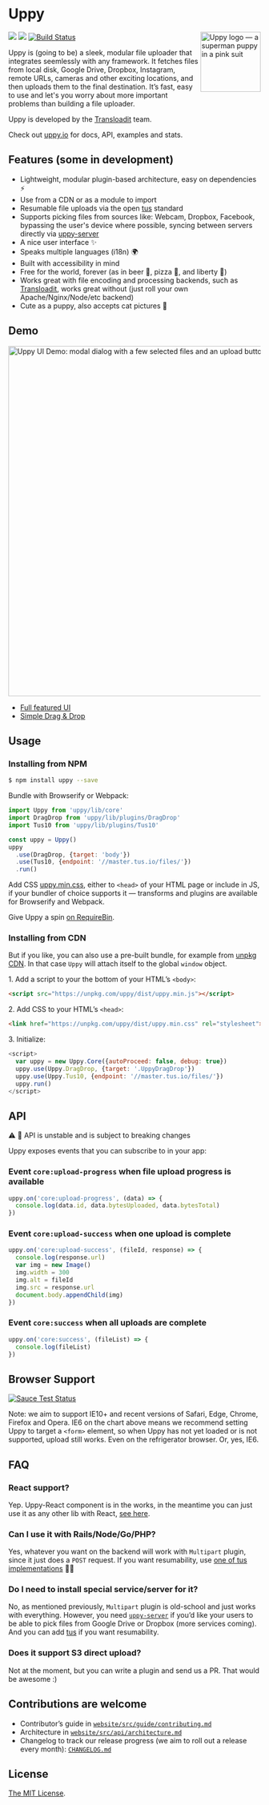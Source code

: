 # Uppy

<img src="http://uppy.io/images/logos/uppy-dog-full.svg" width="120" alt="Uppy logo — a superman puppy in a pink suit" align="right">

<a href="https://www.npmjs.com/package/uppy"><img src="https://img.shields.io/badge/stability-experimental-orange.svg?style=flat-square"></a>
<a href="https://www.npmjs.com/package/uppy"><img src="https://img.shields.io/npm/v/uppy.svg?style=flat-square"></a>
<a href="https://travis-ci.org/transloadit/uppy"><img src="https://img.shields.io/travis/transloadit/uppy/master.svg?style=flat-square" alt="Build Status"></a>

Uppy is (going to be) a sleek, modular file uploader that integrates seemlessly with any framework. It fetches files from local disk, Google Drive, Dropbox, Instagram, remote URLs, cameras and other exciting locations, and then uploads them to the final destination. It’s fast, easy to use and let's you worry about more important problems than building a file uploader.

Uppy is developed by the [Transloadit](https://transloadit.com) team.

Check out [uppy.io](http://uppy.io/) for docs, API, examples and stats.

## Features (some in development)

- Lightweight, modular plugin-based architecture, easy on dependencies :zap:
- Use from a CDN or as a module to import
- Resumable file uploads via the open [tus](http://tus.io/) standard
- Supports picking files from sources like: Webcam, Dropbox, Facebook, bypassing the user's device where possible, syncing between servers directly via [uppy-server](https://github.com/transloadit/uppy-server)
- A nice user interface :sparkles:
- Speaks multiple languages (i18n) :earth_africa:
- Built with accessibility in mind
- Free for the world, forever (as in beer 🍺, pizza 🍕, and liberty 🗽)
- Works great with file encoding and processing backends, such as [Transloadit](http://transloadit.com), works great without (just roll your own Apache/Nginx/Node/etc backend)
- Cute as a puppy, also accepts cat pictures :dog:

## Demo

<img width="700" alt="Uppy UI Demo: modal dialog with a few selected files and an upload button" src="https://github.com/transloadit/uppy/raw/master/uppy-screenshot.jpg">

- [Full featured UI](http://uppy.io/examples/dashboard)
- [Simple Drag & Drop](http://uppy.io/examples/dragdrop)

## Usage

### Installing from NPM

```sh
$ npm install uppy --save
```

Bundle with Browserify or Webpack:

```js
import Uppy from 'uppy/lib/core'
import DragDrop from 'uppy/lib/plugins/DragDrop'
import Tus10 from 'uppy/lib/plugins/Tus10'

const uppy = Uppy()
uppy
  .use(DragDrop, {target: 'body'})
  .use(Tus10, {endpoint: '//master.tus.io/files/'})
  .run()
```

Add CSS [uppy.min.css](https://unpkg.com/uppy/dist/uppy.min.css), either to `<head>` of your HTML page or include in JS, if your bundler of choice supports it — transforms and plugins are available for Browserify and Webpack.

Give Uppy a spin [on RequireBin](http://requirebin.com/?gist=54e076cccc929cc567cb0aba38815105).

### Installing from CDN

But if you like, you can also use a pre-built bundle, for example from [unpkg CDN](https://unpkg.com/uppy/). In that case `Uppy` will attach itself to the global `window` object.

1\. Add a script to your the bottom of your HTML’s `<body>`:

```html
<script src="https://unpkg.com/uppy/dist/uppy.min.js"></script>
```

2\. Add CSS to your HTML’s `<head>`:
```html
<link href="https://unpkg.com/uppy/dist/uppy.min.css" rel="stylesheet">
```

3\. Initialize:

```js
<script>
  var uppy = new Uppy.Core({autoProceed: false, debug: true})
  uppy.use(Uppy.DragDrop, {target: '.UppyDragDrop'})
  uppy.use(Uppy.Tus10, {endpoint: '//master.tus.io/files/'})
  uppy.run()
</script>
```

## API

:warning: :construction: API is unstable and is subject to breaking changes

Uppy exposes events that you can subscribe to in your app:

### Event `core:upload-progress` when file upload progress is available

```js
uppy.on('core:upload-progress', (data) => {
  console.log(data.id, data.bytesUploaded, data.bytesTotal)
})
```

### Event `core:upload-success` when one upload is complete

```js
uppy.on('core:upload-success', (fileId, response) => {
  console.log(response.url)
  var img = new Image()
  img.width = 300
  img.alt = fileId
  img.src = response.url
  document.body.appendChild(img)
})
```

### Event `core:success` when all uploads are complete

```js
uppy.on('core:success', (fileList) => {
  console.log(fileList)
})
```

## Browser Support

<a href="https://saucelabs.com/u/transloadit-uppy">
  <img src="https://saucelabs.com/browser-matrix/transloadit-uppy.svg" alt="Sauce Test Status"/>
</a>

Note: we aim to support IE10+ and recent versions of Safari, Edge, Chrome, Firefox and Opera. IE6 on the chart above means we recommend setting Uppy to target a `<form>` element, so when Uppy has not yet loaded or is not supported, upload still works. Even on the refrigerator browser. Or, yes, IE6.

## FAQ

### React support?

Yep. Uppy-React component is in the works, in the meantime you can just use it as any other lib with React, [see here](https://github.com/transloadit/uppy/tree/uppy-react/src/uppy-react).

### Can I use it with Rails/Node/Go/PHP?

Yes, whatever you want on the backend will work with `Multipart` plugin, since it just does a `POST` request. If you want resumability, use [one of tus implementations](http://tus.io/implementations.html) 👌🏼

### Do I need to install special service/server for it?

No, as mentioned previously, `Multipart` plugin is old-school and just works with everything. However, you need [`uppy-server`](https://github.com/transloadit/uppy-server) if you’d like your users to be able to pick files from Google Drive or Dropbox (more services coming). And you can add [tus](http://tus.io) if you want resumability.

### Does it support S3 direct upload?

Not at the moment, but you can write a plugin and send us a PR. That would be awesome :)

## Contributions are welcome

 - Contributor’s guide in [`website/src/guide/contributing.md`](website/src/guide/contributing.md)
 - Architecture in [`website/src/api/architecture.md`](website/src/api/architecture.md)
 - Changelog to track our release progress (we aim to roll out a release every month): [`CHANGELOG.md`](CHANGELOG.md)

## License

[The MIT License](LICENSE).
